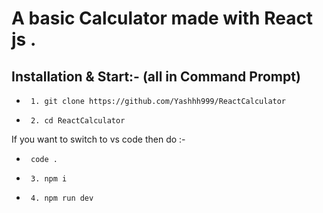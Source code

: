 # A basic Calculator made with React js .

## Installation & Start:- (all in Command Prompt)
*      1. git clone https://github.com/Yashhh999/ReactCalculator
*      2. cd ReactCalculator
If you want to switch to vs code then do :-
*      code .
*      3. npm i
*      4. npm run dev
